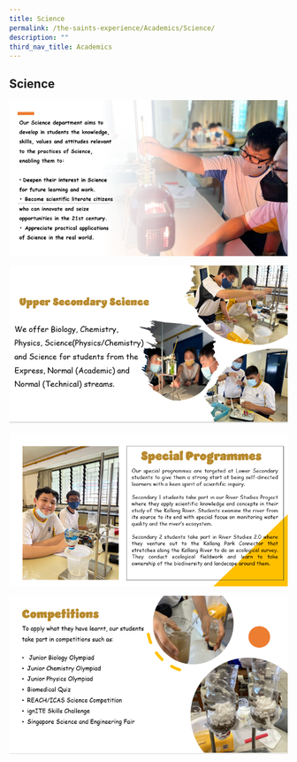 ```yaml
---
title: Science
permalink: /the-saints-experience/Academics/Science/
description: ""
third_nav_title: Academics
---
```

## Science

![](/images/Academics/Science/Sci1.png)

![](/images/Academics/Science/Sci2.png)

![](/images/Academics/Science/Sci3.png)

![](/images/Academics/Science/Sci4.png)
  
